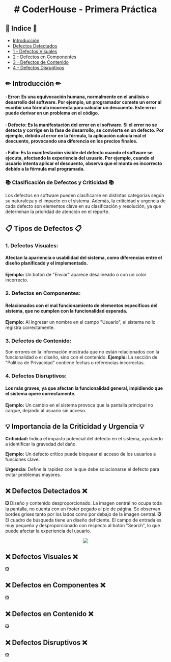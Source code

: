 <div align="center">
  <h1 align="center">  # CoderHouse - Primera Práctica  </h1> <a name="inicio"></a>
</div>


## 📃 Indice 📃
* [Introducción](#inicio)
* [ Defectos Detectados ](#defectos_detec)
* [1 - Defectos Visuales](#defecto_vis)
* [2 - Defectos en Componentes](#defecto_comp)
* [3 - Defectos de Contenido](#defecto_cont)
* [4 - Defectos Disruptivos](#defecto_dis)



## ✏ Introducción ✏ <a name="inicio"></a>

#### ▫ **Error:** Es una equivocación humana, normalmente en el análisis o desarrollo del software. Por ejemplo, un programador comete un error al escribir una fórmula incorrecta para calcular un descuento. Este error puede derivar en un problema en el código.
#### ▫ **Defecto:** Es la manifestación del error en el software. Si el error no se detecta y corrige en la fase de desarrollo, se convierte en un defecto. Por ejemplo, debido al error en la fórmula, la aplicación calcula mal el descuento, provocando una diferencia en los precios finales.
#### ▫ **Fallo:** Es la manifestación visible del defecto cuando el software se ejecuta, afectando la experiencia del usuario. Por ejemplo, cuando el usuario intenta aplicar el descuento, observa que el monto es incorrecto debido a la fórmula mal programada.

  ### 📚 Clasificación de Defectos y Criticidad 📚
Los defectos en software pueden clasificarse en distintas categorías según su naturaleza y el impacto en el sistema. Además, la criticidad y urgencia de cada defecto son elementos clave en su clasificación y resolución, ya que determinan la prioridad de atención en el reporte.

## 📋 Tipos de Defectos 📋
  ### 1. Defectos Visuales:

#### Afectan la apariencia o usabilidad del sistema, como diferencias entre el diseño planificado y el implementado.
**Ejemplo:** Un botón de "Enviar" aparece desalineado o con un color incorrecto.

  ### 2. Defectos en Componentes:

#### Relacionados con el mal funcionamiento de elementos específicos del sistema, que no cumplen con la funcionalidad esperada.
**Ejemplo:** Al ingresar un nombre en el campo "Usuario", el sistema no lo registra correctamente.

  ### 3. Defectos de Contenido:

Son errores en la información mostrada que no están relacionados con la funcionalidad o el diseño, sino con el contenido.
**Ejemplo:** La sección de "Política de Privacidad" contiene fechas o referencias incorrectas.

  ### 4. Defectos Disruptivos:

#### Los más graves, ya que afectan la funcionalidad general, impidiendo que el sistema opere correctamente.
**Ejemplo:** Un cambio en el sistema provoca que la pantalla principal no cargue, dejando al usuario sin acceso.
## 💡 Importancia de la Criticidad y Urgencia 💡
**Criticidad:** Indica el impacto potencial del defecto en el sistema, ayudando a identificar la gravedad del daño.

**Ejemplo:** Un defecto crítico puede bloquear el acceso de los usuarios a funciones clave.

**Urgencia:** Define la rapidez con la que debe solucionarse el defecto para evitar problemas mayores.


## ❌ Defectos Detectados ❌   <a name="defectos_detec"></a>
  ❎ Diseño y contenido desproporcionado. La imagen central no ocupa toda la pantalla, no cuenta con un footer pegado al pie de página. Se observan bordes grises tanto por los lados como por debajo de la imagen central.
  ❎ El cuadro de búsqueda tiene un diseño deficiente. El campo de entrada es muy pequeño y desproporcionado con respecto al botón "Search", lo que puede afectar la experiencia del usuario.


<p align="center"><img src="https://github.com/user-attachments/assets/d09da927-2f6f-49de-ac20-87778294f89b"/></p> 



## ❌ Defectos Visuales ❌   <a name="defecto_vis"></a>
  ❎


## ❌ Defectos en Componentes ❌   <a name="defecto_comp"></a>
  ❎


## ❌ Defectos en Contenido ❌   <a name="defecto_cont"></a>
  ❎

## ❌ Defectos Disruptivos ❌   <a name="defecto_dis"></a>
  ❎






